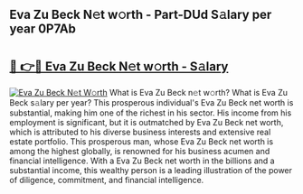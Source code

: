 ## Eva Zu Beck N𝚎t w𝚘rth - Part-DUd S𝚊lary per year 0P7Ab

# <h2><a href="http://gc1qcd9.nevu.top/?p=Eva+Zu+Beck">🔗 👉🔴 Eva Zu Beck N𝚎t w𝚘rth - S𝚊lary</a></h2>

[![Eva Zu Beck N𝚎t W𝚘rth](https://i.imgur.com/Oavwk0R.jpeg)](http://gc1qcd9.nevu.top/?p=Eva+Zu+Beck)
What is Eva Zu Beck n𝚎t w𝚘rth? What is Eva Zu Beck s𝚊lary per year?
This prosperous individual's Eva Zu Beck net worth is substantial, making him one of the richest in his sector. His income from his employment is significant, but it is outmatched by Eva Zu Beck net worth, which is attributed to his diverse business interests and extensive real estate portfolio. This prosperous man, whose Eva Zu Beck net worth is among the highest globally, is renowned for his business acumen and financial intelligence. With a Eva Zu Beck net worth in the billions and a substantial income, this wealthy person is a leading illustration of the power of diligence, commitment, and financial intelligence.
